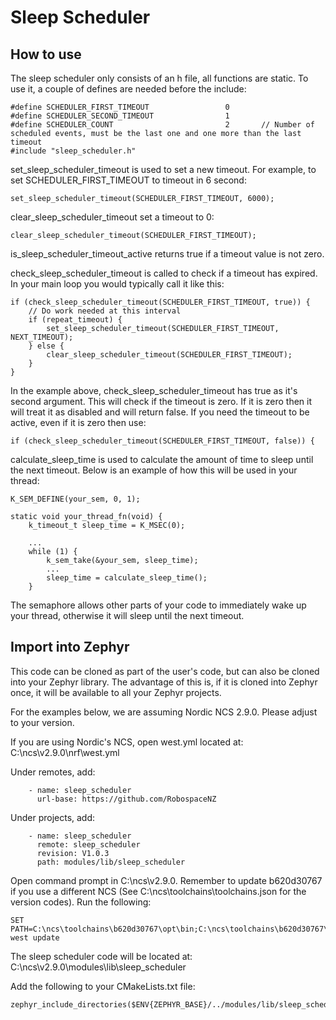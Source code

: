 # Sleep Scheduler

## How to use

The sleep scheduler only consists of an h file, all functions are static. To use it, a couple of defines are needed before the include:

```
#define SCHEDULER_FIRST_TIMEOUT                 0
#define SCHEDULER_SECOND_TIMEOUT                1
#define SCHEDULER_COUNT                         2       // Number of scheduled events, must be the last one and one more than the last timeout
#include "sleep_scheduler.h"
```

set_sleep_scheduler_timeout is used to set a new timeout. For example, to set SCHEDULER_FIRST_TIMEOUT to timeout in 6 second:
```
set_sleep_scheduler_timeout(SCHEDULER_FIRST_TIMEOUT, 6000);
```

clear_sleep_scheduler_timeout set a timeout to 0:
```
clear_sleep_scheduler_timeout(SCHEDULER_FIRST_TIMEOUT);
```

is_sleep_scheduler_timeout_active returns true if a timeout value is not zero.

check_sleep_scheduler_timeout is called to check if a timeout has expired. In your main loop you would typically call it like this:
```
if (check_sleep_scheduler_timeout(SCHEDULER_FIRST_TIMEOUT, true)) {
    // Do work needed at this interval
    if (repeat_timeout) {
        set_sleep_scheduler_timeout(SCHEDULER_FIRST_TIMEOUT, NEXT_TIMEOUT);
    } else {
        clear_sleep_scheduler_timeout(SCHEDULER_FIRST_TIMEOUT);
    }
}
```

In the example above, check_sleep_scheduler_timeout has true as it's second argument. This will check if the timeout is zero. If it is zero then it will treat it as disabled and will return false. If you need the timeout to be active, even if it is zero then use:
```
if (check_sleep_scheduler_timeout(SCHEDULER_FIRST_TIMEOUT, false)) {
```

calculate_sleep_time is used to calculate the amount of time to sleep until the next timeout. Below is an example of how this will be used in your thread:
```
K_SEM_DEFINE(your_sem, 0, 1);

static void your_thread_fn(void) {
    k_timeout_t sleep_time = K_MSEC(0);

    ...
    while (1) {
        k_sem_take(&your_sem, sleep_time);
        ...
        sleep_time = calculate_sleep_time();
    }
```
The semaphore allows other parts of your code to immediately wake up your thread, otherwise it will sleep until the next timeout.

## Import into Zephyr

This code can be cloned as part of the user's code, but can also be cloned into your Zephyr library. The advantage of this is, if it is cloned into Zephyr once, it will be available to all your Zephyr projects.

For the examples below, we are assuming Nordic NCS 2.9.0. Please adjust to your version.

If you are using Nordic's NCS, open west.yml located at:<br>
C:\ncs\v2.9.0\nrf\west.yml

Under remotes, add:
```
    - name: sleep_scheduler
      url-base: https://github.com/RobospaceNZ
```

Under projects, add:
```
    - name: sleep_scheduler
      remote: sleep_scheduler
      revision: V1.0.3
      path: modules/lib/sleep_scheduler
```

Open command prompt in C:\ncs\v2.9.0. Remember to update b620d30767 if you use a different NCS (See C:\ncs\toolchains\toolchains.json for the version codes). Run the following:
```
SET PATH=C:\ncs\toolchains\b620d30767\opt\bin;C:\ncs\toolchains\b620d30767\opt\bin\Scripts;%PATH%
west update
```

The sleep scheduler code will be located at:<br>
C:\ncs\v2.9.0\modules\lib\sleep_scheduler

Add the following to your CMakeLists.txt file:
```
zephyr_include_directories($ENV{ZEPHYR_BASE}/../modules/lib/sleep_scheduler)
```
